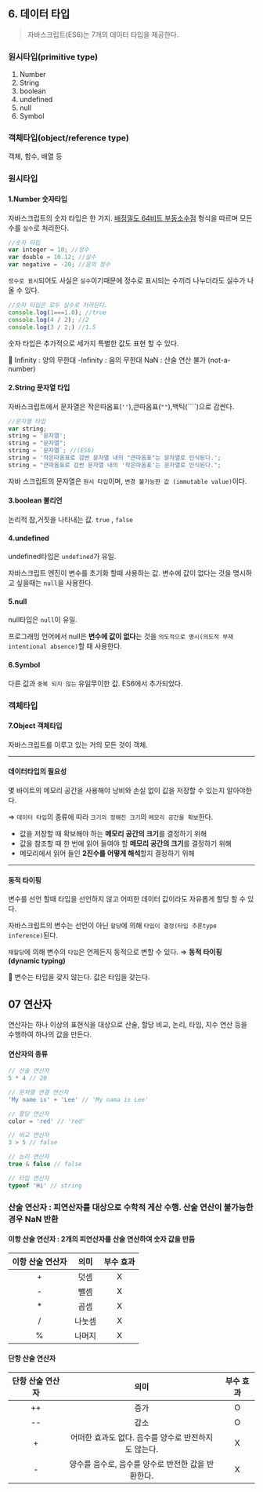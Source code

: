 ## 6. 데이터 타입

> 자바스크립트(ES6)는 7개의 데이터 타입을 제공한다.

### 원시타입(primitive type)

1. Number
2. String
3. boolean
4. undefined
5. null
6. Symbol

### 객체타입(object/reference type)

객체, 함수, 배열 등



### 원시타입

#### 1.Number 숫자타입

자바스크립트의 숫자 타입은 한 가지. [배정밀도 64비트 부동소수점](https://ko.wikipedia.org/wiki/IEEE_754) 형식을 따르며 모든 수를 `실수`로 처리한다.

```jsx
//숫자 타입
var integer = 10; //정수
var double = 10.12; //실수
var negative = -20; //음의 정수
```

`정수로 표시`되어도 사실은 `실수`이기때문에 정수로 표시되는 수끼리 나누더라도 실수가 나올 수 있다.

```jsx
//숫자 타입은 모두 실수로 처리된다.
console.log(1===1.0); //true
console.log(4 / 2); //2
console.log(3 / 2;) //1.5 
```

숫자 타입은 추가적으로 세가지 특별한 값도 표현 할 수 있다.

📌  Infinity : 양의 무한대 -Infinity : 음의 무한대 NaN : 산술 연산 불가 (not-a-number)



#### 2.String 문자열 타입

자바스크립트에서 문자열은 작은따옴표(`''`),큰따옴표(`""`),백틱(````)으로 감싼다.

```jsx
//문자열 타입
var string;
string = '문자열';
string = "문자열";
string = `문자열`; //(ES6)
string = '작은따옴표로 감싼 문자열 내의 "큰따옴표"는 문자열로 인식된다.';
string = "큰따옴표로 감싼 문자열 내의 '작은따옴표'는 문자열로 인식된다.";
```

자바 스크립트의 문자열은 `원시 타입`이며, `변경 불가능한 값 (immutable value)`이다.

#### 3.boolean 불리언

논리적 참,거짓을 나타내는 값. `true` , `false`

#### 4.undefined

undefined타입은 `undefined`가 유일.

자바스크립트 엔진이 변수를 초기화 할때 사용하는 값. 변수에 값이 없다는 것을 명시하고 싶을때는 `null`을 사용한다.

#### 5.null

null타입은 `null`이 유일.

프로그래밍 언어에서 null은 **변수에 값이 없다**는 것을 `의도적으로 명시(의도적 부재 intentional absence)`할 때 사용한다.

#### 6.Symbol

다른 값과 `중복 되지 않는` 유일무이한 값. ES6에서 추가되었다.

### 객체타입

#### 7.Object 객체타입

자바스크립트를 이루고 있는 거의 모든 것이 객체.

------

#### 데이터타입의 필요성

몇 바이트의 메모리 공간을 사용해야 낭비와 손실 없이 값을 저장할 수 있는지 알아야한다.

⇒ `데이터 타입`의 종류에 따라 `크기의 정해진 크기`의 `메모리 공간을 확보`한다.

- 값을 저장할 때 확보해야 하는 **메모리 공간의 크기**를 결정하기 위해
- 값을 참조할 때 한 번에 읽어 들여야 할 **메모리 공간의 크기**를 결정하기 위해
- 메모리에서 읽어 들인 **2진수를 어떻게 해석**할지 결정하기 위해

------

#### 동적 타이핑

변수를 선언 할때 타입을 선언하지 않고 어떠한 데이터 값이라도 자유롭게 할당 할 수 있다.

자바스크립트의 변수는 선언이 아닌 `할당`에 의해 `타입이 결정(타입 추론type inference)`된다.

`재할당`에 의해 변수의 `타입`은 언제든지 동적으로 변할 수 있다. ⇒ **동적 타이핑 (dynamic typing)**

📌 변수는 타입을 갖지 않는다. 값은 타입을 갖는다.



## 07 연산자

연산자는 하나 이상의 표현식을 대상으로 산술, 할당 비교, 논리, 타입, 지수 연산 등을 수행하여 하나의 값을 만든다.

#### 연산자의 종류

```js
// 산술 연산자
5 * 4 // 20

// 문자열 연결 연산자
'My name is' + 'Lee' // 'My nama is Lee'

// 할당 연산자
color = 'red' // 'red'

// 비교 연산자
3 > 5 // false

// 논리 연산자
true & false // false

// 타입 연산자
typeof 'Hi' // string
```



### 산술 연산자 : 피연산자를 대상으로 수학적 게산 수행. 산술 연산이 불가능한 경우 NaN 반환

#### 이항 산술 연산자 : 2개의 피연산자를 산술 연산하여 숫자 값을 만듬

| 이항 산술 연산자 |  의미  | 부수 효과 |
| :--------------: | :----: | :-------: |
|        +         |  덧셈  |     X     |
|        -         |  뺄셈  |     X     |
|        *         |  곱셉  |     X     |
|        /         | 나눗셈 |     X     |
|        %         | 나머지 |     X     |

#### 단항 산술 연산자

| 단항 산술 연산자 |                         의미                         | 부수 효과 |
| :--------------: | :--------------------------------------------------: | :-------: |
|        ++        |                         증가                         |     O     |
|        --        |                         감소                         |     O     |
|        +         | 어떠한 효과도 없다. 음수를 양수로 반전하지도 않는다. |     X     |
|        -         |  양수를 음수로, 음수를 양수로 반전한 값을 반환한다.  |     X     |
